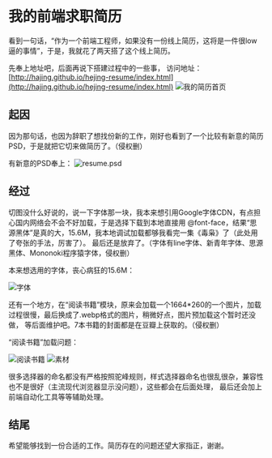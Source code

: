 # 我的前端求职简历
看到一句话，“作为一个前端工程师，如果没有一份线上简历，这将是一件很low逼的事情”，于是，我就花了两天搭了这个线上简历。

先奉上地址吧，后面再说下搭建过程中的一些事，
访问地址：[http://hajing.github.io/hejing-resume/index.html](http://hajing.github.io/hejing-resume/index.html)
![我的简历首页](http://7xpy9b.com1.z0.glb.clouddn.com/resume_index1.png)

## 起因
因为那句话，也因为辞职了想找份新的工作，刚好也看到了一个比较有新意的简历PSD，于是就把它切来做简历了。（侵权删）

有新意的PSD奉上：
![resume.psd](http://7xpy9b.com1.z0.glb.clouddn.com/resume.jpg)


## 经过
切图没什么好说的，说一下字体那一块，我本来想引用Google字体CDN，有点担心国内网络会不会不好加载，于是选择下载到本地直接用
@font-face，结果“思源黑体”是真的大，15.6M，我本地调试加载都够我看完一集《毒枭》了（此处用了夸张的手法，厉害了）。
最后还是放弃了。（字体有line字体、新青年字体、思源黑体、Mononoki程序猿字体，侵权删）

本来想选用的字体，丧心病狂的15.6M：

![字体](http://7xpy9b.com1.z0.glb.clouddn.com/font.jpg)

还有一个地方，在“阅读书籍”模块，原来会加载一个1664*260的一个图片，加载过程很慢，最后换成了.webp格式的图片，稍微好点，图片预加载这个暂时还没做，
等后面维护吧。7本书籍的封面都是在豆瓣上获取的。（侵权删）

“阅读书籍”加载问题：

![阅读书籍](http://7xpy9b.com1.z0.glb.clouddn.com/BookJZ.jpg)
![素材](http://7xpy9b.com1.z0.glb.clouddn.com/SC.jpg)

很多选择器的命名都没有严格按照驼峰规则，样式选择器命名也很乱很杂，兼容性也不是很好（主流现代浏览器显示没问题），这些都会在后面处理，
最后还会加上前端自动化工具等等辅助处理。

## 结尾
希望能够找到一份合适的工作。简历存在的问题还望大家指正，谢谢。

